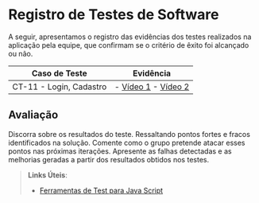 # Registro de Testes de Software

A seguir, apresentamos o registro das evidências dos testes realizados na aplicação pela equipe, que confirmam se o critério de êxito foi alcançado ou não.

| Caso de Teste                   | Evidência |
|-----------------------------|-----------|
| CT-11 - Login, Cadastro     | - [Vídeo 1](https://www.youtube.com/embed/8Hyh923iCoQ?si=7ELGPodV6Gs24zMi) - [Vídeo 2](https://www.youtube.com/embed/cAc-FRB0LT8?si=pOKAe8takrv2sF1r) |





## Avaliação

Discorra sobre os resultados do teste. Ressaltando pontos fortes e fracos identificados na solução. Comente como o grupo pretende atacar esses pontos nas próximas iterações. Apresente as falhas detectadas e as melhorias geradas a partir dos resultados obtidos nos testes.

> **Links Úteis**:
> - [Ferramentas de Test para Java Script](https://geekflare.com/javascript-unit-testing/)
